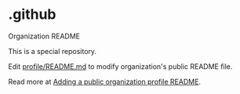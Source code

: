 # .github
Organization README

This is a special repository.

Edit [profile/README.md](.github/blob/main/profile/README.md) to modify organization's public README file.

Read more at [Adding a public organization profile README](https://docs.github.com/en/organizations/collaborating-with-groups-in-organizations/customizing-your-organizations-profile#adding-a-public-organization-profile-readme).
